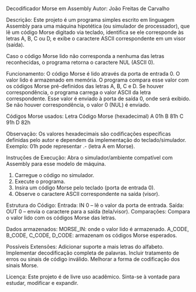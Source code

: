 Decodificador Morse em Assembly
Autor: João Freitas de Carvalho

Descrição:
Este projeto é um programa simples escrito em linguagem Assembly para uma máquina hipotética (ou simulador de processador), que lê um código Morse digitado via teclado, identifica se ele corresponde às letras A, B, C ou D, e exibe o caractere ASCII correspondente em um visor (saída).

Caso o código Morse lido não corresponda a nenhuma das letras reconhecidas, o programa retorna o caractere NUL (ASCII 0).

Funcionamento:
O código Morse é lido através da porta de entrada 0.
O valor lido é armazenado em memória.
O programa compara esse valor com os códigos Morse pré-definidos das letras A, B, C e D.
Se houver correspondência, o programa carrega o valor ASCII da letra correspondente.
Esse valor é enviado à porta de saída 0, onde será exibido.
Se não houver correspondência, o valor 0 (NUL) é enviado.

Códigos Morse usados:
Letra	Código Morse (hexadecimal)
A	01h
B	81h
C	91h
D	82h

Observação: Os valores hexadecimais são codificações específicas definidas pelo autor e dependem da implementação do teclado/simulador. Exemplo: 01h pode representar .- (letra A em Morse).

Instruções de Execução:
Abra o simulador/ambiente compatível com Assembly para esse modelo de máquina.

1. Carregue o código no simulador.
2. Execute o programa.
3. Insira um código Morse pelo teclado (porta de entrada 0).
4. Observe o caractere ASCII correspondente na saída (visor).

Estrutura do Código:
Entrada: IN 0 – lê o valor da porta de entrada.
Saída: OUT 0 – envia o caractere para a saída (tela/visor).
Comparações: Compara o valor lido com os códigos Morse das letras.

Dados armazenados:
MORSE_IN: onde o valor lido é armazenado.
A_CODE, B_CODE, C_CODE, D_CODE: armazenam os códigos Morse esperados.

Possíveis Extensões:
Adicionar suporte a mais letras do alfabeto.
Implementar decodificação completa de palavras.
Incluir tratamento de erros ou sinais de código inválido.
Melhorar a forma de codificação dos sinais Morse.

Licença:
Este projeto é de livre uso acadêmico. Sinta-se à vontade para estudar, modificar e expandir.
